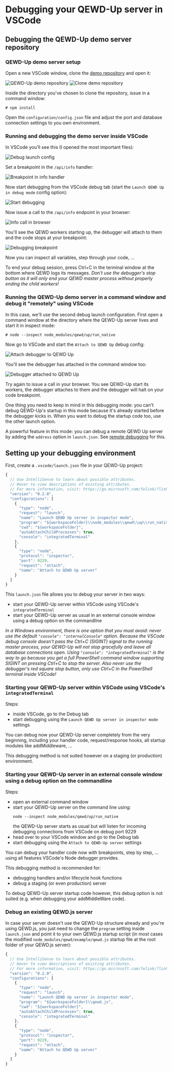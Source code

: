 # Debugging your QEWD-Up server in VSCode

## Debugging the QEWD-Up demo server repository

### QEWD-Up demo server setup

Open a new VSCode window, clone the [demo repository](https://github.com/wdbacker/qewd-up-demo) and open it:

![QEWD-Up demo repository](images/qewd-up-demo-repo.png)
![Clone demo repository](images/qewd-up-demo-clone-repo.png)

Inside the directory you've chosen to clone the repository, issue in a command window:
```
# npm install
```
Open the `configuration/config.json` file and adjust the port and database connection settings to you own environment.

### Running and debugging the demo server inside VSCode

In VSCode you'll see this (I opened the most important files):

![Debug launch config](images/qewd-up-demo-debug-launch.png)

Set a breakpoint in the `/api/info` handler:

![Breakpoint in info handler](images/qewd-up-demo-debug-handler.png)

Now start debugging from the VSCode debug tab (start the `Launch QEWD Up in debug mode` config option):

![Start debugging](images/qewd-up-demo-start-debugging.png)

Now issue a call to the `/api/info` endpoint in your browser:

![Info call in browser](images/qewd-up-demo-browser-info-call.png)

You'll see the QEWD workers starting up, the debugger will attach to them and the code stops at your breakpoint:

![Debugging breakpoint](images/qewd-up-demo-debugging-breakpoint.png)

Now you can inspect all variables, step through your code, ...

To end your debug session, press Ctrl+C in the terminal window at the bottom where QEWD logs its messages. *Don't use the debugger's stop button as it will only end your QEWD master process without properly ending the child workers!*

### Running the QEWD-Up demo server in a command window and debug it "remotely" using VSCode

In this case, we'll use the second debug launch configuration. First open a command window at the directory where the QEWD-Up server lives and start it in inspect mode:
```
# node --inspect node_modules/qewd/up/run_native
```
Now go to VSCode and start the `Attach to QEWD Up` debug config:

![Attach debugger to QEWD Up](images/qewd-up-demo-attach.png)

You'll see the debugger has attached in the command window too:

![Debugger attached to QEWD Up](images/qewd-up-demo-attached.png)

Try again to issue a call in your browser. You see QEWD-Up start its workers, the debugger attaches to them and the debugger will halt on your code breakpoint.

One thing you need to keep in mind in this debugging mode: you can't debug QEWD-Up's startup in this mode because it's already started before the debugger kicks in. When you want to debug the startup code too, use the other launch option. 

A powerful feature in this mode: you can debug a remote QEWD Up server by adding the `address` option in `launch.json`. See [remote debugging](https://code.visualstudio.com/docs/nodejs/nodejs-debugging#_remote-debugging) for this.

## Setting up your debugging environment

First, create a `.vscode/launch.json` file in your QEWD-Up project:

```javascript
{
  // Use IntelliSense to learn about possible attributes.
  // Hover to view descriptions of existing attributes.
  // For more information, visit: https://go.microsoft.com/fwlink/?linkid=830387
  "version": "0.2.0",
  "configurations": [
    {
      "type": "node",
      "request": "launch",
      "name": "Launch QEWD Up server in inspector mode",
      "program": "${workspaceFolder}\\node_modules\\qewd\\up\\run_native",
      "cwd": "${workspaceFolder}",
      "autoAttachChildProcesses": true,
      "console": "integratedTerminal"
    },
    {
      "type": "node",
      "protocol": "inspector",
      "port": 9229,
      "request": "attach",
      "name": "Attach to QEWD Up server"
    }
  ]
}
```
This ``launch.json`` file allows you to debug your server in two ways:
- start your QEWD-Up server within VSCode using VSCode's `integratedTerminal`
- start your QEWD-Up server as usual in an external console window using a debug option on the commandline

*In a Windows environment, there is one option that you must avoid: never use the default `"console": "internalConsole"` option. Because the VSCode debug console doesn't pass the Ctrl+C  (SIGINT) signal to the running master process, your QEWD-Up will not stop gracefully and leave all database connections open. Using `"console": "integratedTerminal"` is the way to go because you get a full PowerShell command window supporting SIGINT on pressing Ctrl+C to stop the server. Also never use the debugger's red square stop button, only use Ctrl+C in the PowerShell terminal inside VSCode!*

### Starting your QEWD-Up server within VSCode using VSCode's `integratedTerminal`

Steps:
- inside VSCode, go to the Debug tab
- start debugging using the `Launch QEWD Up server in inspector mode` settings
  
You can debug now your QEWD-Up server completely from the very beginning, including your handler code, request/response hooks, all startup modules like addMiddleware, ...

This debugging method is not suited however on a staging (or production) environment.

### Starting your QEWD-Up server in an external console window using a debug option on the commandline

Steps:
- open an external command window
- start your QEWD-Up server on the command line using:
  ```
  node --inspect node_modules/qewd/up/run_native
  ```
  the QEWD-Up server starts as usual but will listen for incoming debugging connections from VSCode on debug port 9229
- head over to your VSCode window and go to the Debug tab
- start debugging using the `Attach to QEWD-Up server` settings

You can debug your handler code now with breakpoints, step by step, ... using all features VSCode's Node debugger provides.

This debugging method is recommended for:
- debugging handlers and/or lifecycle hook functions
- debug a staging (or even production) server

To debug QEWD-Up server startup code however, this debug option is not suited (e.g. when debugging your addMiddleWare code).

### Debug an existing QEWD.js server

In case your server doesn't use the QEWD-Up structure already and you're using QEWD.js, you just need to change the `program` setting inside `launch.json` and point it to your own QEWD.js startup script (in most cases the modified `node_modules/qewd/example/qewd.js` startup file at the root folder of your QEWD.js server):

```javascript
{
  // Use IntelliSense to learn about possible attributes.
  // Hover to view descriptions of existing attributes.
  // For more information, visit: https://go.microsoft.com/fwlink/?linkid=830387
  "version": "0.2.0",
  "configurations": [
    {
      "type": "node",
      "request": "launch",
      "name": "Launch QEWD Up server in inspector mode",
      "program": "${workspaceFolder}\\qewd.js",
      "cwd": "${workspaceFolder}",
      "autoAttachChildProcesses": true,
      "console": "integratedTerminal"
    },
    {
      "type": "node",
      "protocol": "inspector",
      "port": 9229,
      "request": "attach",
      "name": "Attach to QEWD Up server"
    }
  ]
}
```